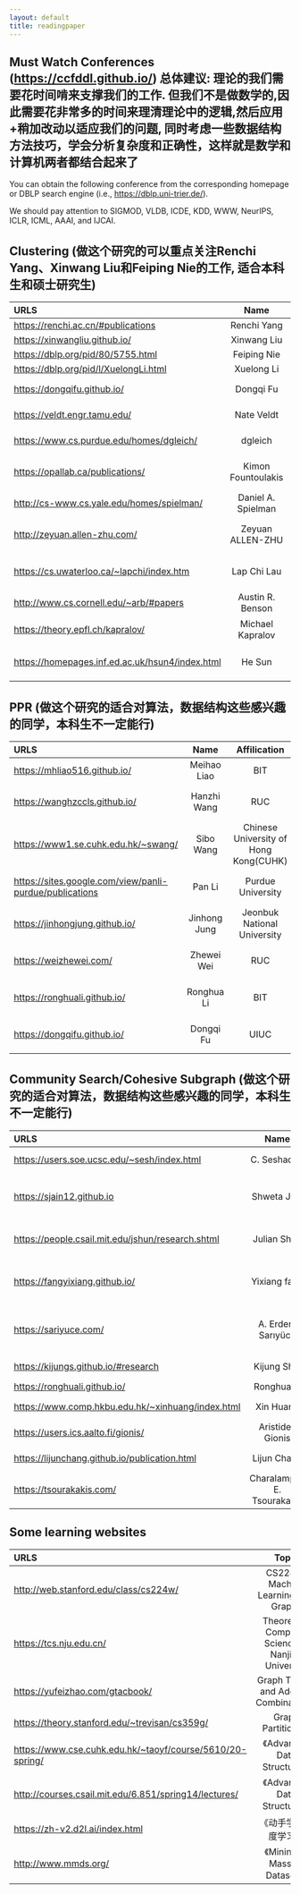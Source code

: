 ```yaml
---
layout: default
title: readingpaper
---
```



##  Must Watch Conferences (https://ccfddl.github.io/) 总体建议: 理论的我们需要花时间啃来支撑我们的工作. 但我们不是做数学的,因此需要花非常多的时间来理清理论中的逻辑,然后应用+稍加改动以适应我们的问题, 同时考虑一些数据结构方法技巧，学会分析复杂度和正确性，这样就是数学和计算机两者都结合起来了

You can obtain the following conference from the corresponding homepage or DBLP search engine (i.e., https://dblp.uni-trier.de/). <br>

We should pay attention to SIGMOD, VLDB, ICDE, KDD, WWW, NeurIPS, ICLR, ICML, AAAI, and IJCAI. <br>



## Clustering (做这个研究的可以重点关注Renchi Yang、Xinwang Liu和Feiping Nie的工作, 适合本科生和硕士研究生)


| URLS | Name | Affilication | Toptic |
|:----|:-----:|:-----:| ----:|
| https://renchi.ac.cn/#publications  |  Renchi Yang  |    HKBU  | Graph Clustering |
| https://xinwangliu.github.io/ | Xinwang Liu| NUDT | Graph Clustering |
| https://dblp.org/pid/80/5755.html | Feiping Nie| NPU | Graph Clustering |
| https://dblp.org/pid/l/XuelongLi.html | Xuelong Li |NPU | Graph Clustering |
| https://dongqifu.github.io/ | Dongqi Fu | UIUC | Higher-order Clustering |
| https://veldt.engr.tamu.edu/ | Nate Veldt | Texas A&M University | Hypergraph Clustering (theory) |
| https://www.cs.purdue.edu/homes/dgleich/ | dgleich | Purdue University | Local Clustering (theory)|
| https://opallab.ca/publications/  |  Kimon Fountoulakis  | University of  Waterloo |  Local Clustering (theory) |
| http://cs-www.cs.yale.edu/homes/spielman/ |  Daniel A. Spielman |   Yale  Univeristy  |  Spectral Graph Theory (theory) |
| http://zeyuan.allen-zhu.com/   |   Zeyuan ALLEN-ZHU  |  Meta FAIR Labs  |  Local Clustering/Improve Cluster (theory) |
| https://cs.uwaterloo.ca/~lapchi/index.htm  | Lap Chi Lau |  University of  Waterloo   | Spectral Graph Theory (theory) |
| http://www.cs.cornell.edu/~arb/#papers  | Austin R. Benson | Cornell University  | Higher-order Clustering (theory)|
| https://theory.epfl.ch/kapralov/      |  Michael Kapralov |  EPFL |    Spectral Graph Theory (theory） |
| https://homepages.inf.ed.ac.uk/hsun4/index.html |He Sun|University of Edinburgh|Local Clustering (theory)|



## PPR (做这个研究的适合对算法，数据结构这些感兴趣的同学，本科生不一定能行)


| URLS | Name | Affilication | Toptic |
|:----|:-----:|:-----:| ----:|
| https://mhliao516.github.io/ | Meihao Liao | BIT | PPR |
| https://wanghzccls.github.io/  |  Hanzhi Wang  | RUC  |   PPR and GNN  |
| https://www1.se.cuhk.edu.hk/~swang/ |    Sibo Wang   |       Chinese University of Hong Kong(CUHK)  |  PPR and GNN |
| https://sites.google.com/view/panli-purdue/publications        |          Pan Li  |  Purdue University   |  PPR and GNN |
| https://jinhongjung.github.io/  |  Jinhong Jung   |  Jeonbuk National University   | PPR |
| https://weizhewei.com/ | Zhewei Wei | RUC | PPR and GNN |
| https://ronghuali.github.io/ | Ronghua Li | BIT | PPR and GNN | 
| https://dongqifu.github.io/ | Dongqi Fu | UIUC | PPR and GNN | 



## Community Search/Cohesive Subgraph (做这个研究的适合对算法，数据结构这些感兴趣的同学，本科生不一定能行)

| URLS | Name | Affilication | Toptic |
|:----|:-----:|:-----:| ----:|
| https://users.soe.ucsc.edu/~sesh/index.html |  C. Seshadhri | University of California | Subgraph Counting  |
| https://sjain12.github.io  | Shweta Jain |  University of Utah | Subgraph Counting(Turan theorem for counting) |
| https://people.csail.mit.edu/jshun/research.shtml |  Julian Shun  |  MIT  |  Parallel Algorithms for cohesive subgraph |
| https://fangyixiang.github.io/  |   Yixiang fang   | CUHK(Shenzhen)  | Community Search/(higher-order) Densest  Subgraph |
| https://sariyuce.com/  |     A. Erdem Sarıyüce  | University at Buffalo | Hierarchical Dense Subgraph/Nucleus Decomposition |
| https://kijungs.github.io/#research | Kijung Shin  |  KAIST  | Cohesive Subgraph  |
| https://ronghuali.github.io/ | Ronghua Li | BIT | Kcore/Clique |
| https://www.comp.hkbu.edu.hk/~xinhuang/index.html | Xin Huang | HKBU | ktruss Community Search by Index  |
| https://users.ics.aalto.fi/gionis/ |   Aristides Gionis | KTH | Densest Subgraph  |
| https://lijunchang.github.io/publication.html  | Lijun Chang | USYD  | Cohesive Subgraph book |
| https://tsourakakis.com/  | Charalampos E. Tsourakakis  | Boston University | (Higher-order)Densest subgraph |



## Some learning websites


| URLS | Topic| Author |
|:----|:-----:|:-----:|
http://web.stanford.edu/class/cs224w/| CS224W: Machine Learning with Graphs| By Jure Leskovec|
https://tcs.nju.edu.cn/| Theoretical Computer Science at Nanjing University| Yitong Yin
https://yufeizhao.com/gtacbook/| Graph Theory and Additive Combinatorics| Yufei Zhao|
https://theory.stanford.edu/~trevisan/cs359g/ | Graph Partitioning | Luca Trevis|
|https://www.cse.cuhk.edu.hk/~taoyf/course/5610/20-spring/ |   《Advanced Data Structures》| Yufei Tao|
|http://courses.csail.mit.edu/6.851/spring14/lectures/ |  《Advanced Data Structures》| Erik Demaine |
|https://zh-v2.d2l.ai/index.html|  《动手学习深度学习》| Mu Li|
|http://www.mmds.org/  | 《Mining of Massive Datasets》 | Jure Leskovec|
